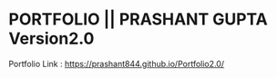 # PORTFOLIO || PRASHANT GUPTA Version2.0
Portfolio Link : https://prashant844.github.io/Portfolio2.0/
